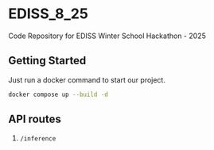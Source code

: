 # EDISS_8_25

Code Repository for EDISS Winter School Hackathon - 2025

## Getting Started

Just run a docker command to start our project.

```bash
docker compose up --build -d
```

## API routes

1. `/inference`

